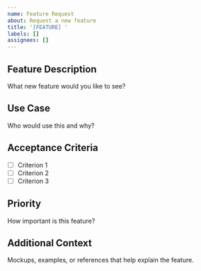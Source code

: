 ```yaml
---
name: Feature Request
about: Request a new feature
title: '[FEATURE] '
labels: []
assignees: []
---
```


## Feature Description
What new feature would you like to see?

## Use Case
Who would use this and why?

## Acceptance Criteria
- [ ] Criterion 1
- [ ] Criterion 2
- [ ] Criterion 3

## Priority
How important is this feature?

## Additional Context
Mockups, examples, or references that help explain the feature.